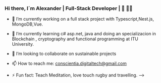 
### Hi there, I´m Alexander | Full-Stack Developer | 👋 👋✨ 


- 🔭 I’m currently working on a full stack project with Typescript,Nest.js, MongoDB,Vue.
- 🌱 I’m currently learning c# asp.net, java and doing an specializacion in Blockchain , cryptography and functional programming at ITU University.
- 👯 I’m looking to collaborate on sustainable projects 

- 📫 How to reach me: conscientia.digitaltech@gmail.com

- ⚡ Fun fact: Teach Meditation, love touch rugby and travelling.
-->
